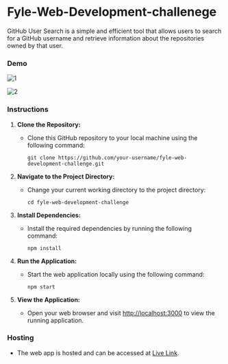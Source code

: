 # Fyle-Web-Development-challenege
GitHub User Search is a simple and efficient tool that allows users to search for a GitHub username and retrieve information about the repositories owned by that user. 

### Demo
![1](https://github.com/27manavgandhi/Fyle-Web-Development-challenege/assets/77005766/fa85fdec-8c7b-4ec3-bb18-c9318255ee9d)

![2](https://github.com/27manavgandhi/Fyle-Web-Development-challenege/assets/77005766/a5924fae-c612-4ff2-af8b-e98ef70d82fb)


### Instructions

1. **Clone the Repository:**
   - Clone this GitHub repository to your local machine using the following command:
     ```
     git clone https://github.com/your-username/fyle-web-development-challenge.git
     ```

2. **Navigate to the Project Directory:**
   - Change your current working directory to the project directory:
     ```
     cd fyle-web-development-challenge
     ```

3. **Install Dependencies:**
   - Install the required dependencies by running the following command:
     ```
     npm install
     ```

4. **Run the Application:**
   - Start the web application locally using the following command:
     ```
     npm start
     ```

5. **View the Application:**
   - Open your web browser and visit [http://localhost:3000](http://localhost:3000) to view the running application.

### Hosting

- The web app is hosted and can be accessed at [Live Link](https://fyle-web-development-challenge.vercel.app/).

